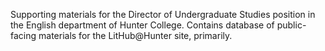 Supporting materials for the Director of Undergraduate Studies position in the English department of Hunter College. Contains database of public-facing materials for the LitHub@Hunter site, primarily.
